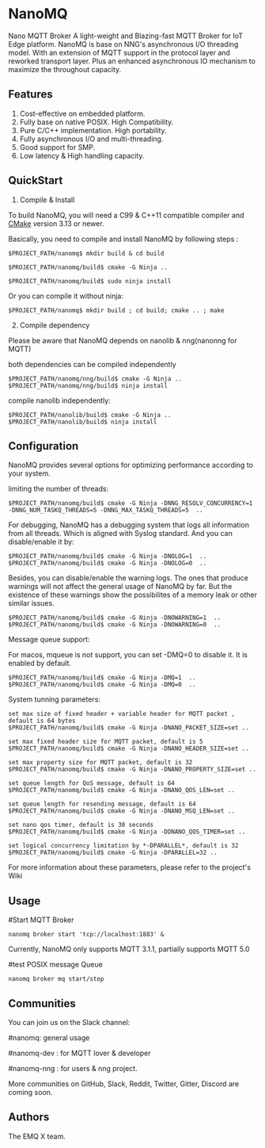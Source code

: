 # NanoMQ

Nano MQTT Broker
A light-weight and Blazing-fast MQTT Broker for IoT Edge platform.
NanoMQ is base on NNG's asynchronous I/O threading model. With an extension of MQTT support in the protocol layer and reworked transport layer. Plus an enhanced asynchronous IO mechanism to maximize the throughout capacity.



## Features

1. Cost-effective on embedded platform.
2. Fully base on native POSIX. High Compatibility.
3. Pure C/C++ implementation. High portability.
4. Fully asynchronous I/O and multi-threading. 
5. Good support for SMP.
6. Low latency & High handling capacity.



## QuickStart

1. Compile & Install

To build NanoMQ, you will need a C99 & C++11 compatible compiler and [CMake](http://www.cmake.org/) version 3.13 or newer.

Basically, you need to compile and install NanoMQ by following steps :

`$PROJECT_PATH/nanomq$ mkdir build & cd build`

`$PROJECT_PATH/nanomq/build$ cmake -G Ninja ..` 

`$PROJECT_PATH/nanomq/build$ sudo ninja install`

Or you can compile it without ninja:

`$PROJECT_PATH/nanomq$ mkdir build ; cd build; cmake .. ; make`

2. Compile dependency

Please be aware that NanoMQ depends on nanolib & nng(nanonng for MQTT)

both dependencies can be compiled independently

`$PROJECT_PATH/nanomq/nng/build$ cmake -G Ninja ..` 
`$PROJECT_PATH/nanomq/nng/build$ ninja install`

compile nanolib independently:

`$PROJECT_PATH/nanolib/build$ cmake -G Ninja ..`
`$PROJECT_PATH/nanolib/build$ ninja install`




##  Configuration
NanoMQ provides several options for optimizing performance according to your system.



limiting the number of threads:

`$PROJECT_PATH/nanomq/build$ cmake -G Ninja -DNNG_RESOLV_CONCURRENCY=1 -DNNG_NUM_TASKQ_THREADS=5 -DNNG_MAX_TASKQ_THREADS=5  ..`

For debugging, NanoMQ has a debugging system that logs all information from all threads. Which is aligned with Syslog standard.
And you can disable/enable it by:

```
$PROJECT_PATH/nanomq/build$ cmake -G Ninja -DNOLOG=1  ..
$PROJECT_PATH/nanomq/build$ cmake -G Ninja -DNOLOG=0  ..
```

Besides, you can disable/enable the warning logs. The ones that produce warnings will not affect the general usage of NanoMQ by far. But the existence of these warnings show the possibilites of a memory leak or other similar issues.

```
$PROJECT_PATH/nanomq/build$ cmake -G Ninja -DNOWARNING=1  ..
$PROJECT_PATH/nanomq/build$ cmake -G Ninja -DNOWARNING=0  ..
```

Message queue support:

For macos, mqueue is not support, you can set -DMQ=0 to disable it. It is enabled by default.
```
$PROJECT_PATH/nanomq/build$ cmake -G Ninja -DMQ=1  ..
$PROJECT_PATH/nanomq/build$ cmake -G Ninja -DMQ=0  ..
```
System tunning parameters:
```
set max size of fixed header + variable header for MQTT packet , default is 64 bytes
$PROJECT_PATH/nanomq/build$ cmake -G Ninja -DNANO_PACKET_SIZE=set ..

set max fixed header size for MQTT packet, default is 5
$PROJECT_PATH/nanomq/build$ cmake -G Ninja -DNANO_HEADER_SIZE=set ..

set max property size for MQTT packet, default is 32
$PROJECT_PATH/nanomq/build$ cmake -G Ninja -DNANO_PROPERTY_SIZE=set ..

set queue length for QoS message, default is 64
$PROJECT_PATH/nanomq/build$ cmake -G Ninja -DNANO_QOS_LEN=set ..

set queue length for resending message, default is 64
$PROJECT_PATH/nanomq/build$ cmake -G Ninja -DNANO_MSQ_LEN=set ..

set nano qos timer, default is 30 seconds
$PROJECT_PATH/nanomq/build$ cmake -G Ninja -DDNANO_QOS_TIMER=set ..

set logical concurrency limitation by *-DPARALLEL*, default is 32
$PROJECT_PATH/nanomq/build$ cmake -G Ninja -DPARALLEL=32 ..
```
For more information about these parameters, please refer to the project's Wiki

## Usage

#Start MQTT Broker

`nanomq broker start 'tcp://localhost:1883' &`

Currently, NanoMQ only supports MQTT 3.1.1, partially supports MQTT 5.0

#test POSIX message Queue

`nanomq broker mq start/stop`

## Communities

You can join us on the Slack channel:

#nanomq: general usage

#nanomq-dev : for MQTT lover & developer

#nanomq-nng : for users & nng project.

More communities on GitHub, Slack, Reddit, Twitter, Gitter, Discord are coming soon.

## Authors


The EMQ X team.
